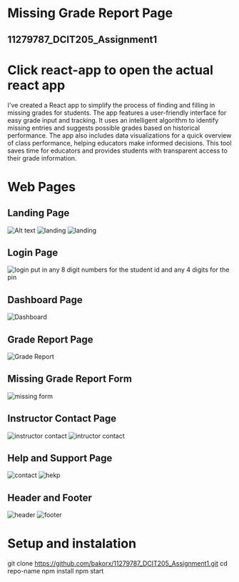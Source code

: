 # Missing Grade Report Page
## 11279787_DCIT205_Assignment1
# Click react-app to open the actual react app
I've created a React app to simplify the process of finding and filling in missing grades for students. The app features a user-friendly interface for easy grade input and tracking. It uses an intelligent algorithm to identify missing entries and suggests possible grades based on historical performance. The app also includes data visualizations for a quick overview of class performance, helping educators make informed decisions. This tool saves time for educators and provides students with transparent access to their grade information.

# Web Pages
## Landing Page
![Alt text](<Page Screenshots/landing1.png>)
![landing](<Page Screenshots/landing2.png>)
![landing](<Page Screenshots/landing 3.png>)

## Login Page
![login](<Page Screenshots/login.png>)
put in any 8 digit numbers for the student id and any 4 digits for the pin

## Dashboard Page
![Dashboard](<Page Screenshots/dashboard.png>)

## Grade Report Page
![Grade Report](<Page Screenshots/Missing Grade Report.png>)

## Missing Grade Report Form
![missing form](<Page Screenshots/missing grade form.png>)

## Instructor Contact Page
![instructor contact](<Page Screenshots/instructor contact.png>)
![intructor contact](<Page Screenshots/instructor contact 2.png>)

## Help and Support Page
![contact ](<Page Screenshots/contact 1.png>)
![hekp](<Page Screenshots/help 1.png>)



## Header and Footer
![header](<Page Screenshots/header.png>)
![footer](<Page Screenshots/footer.png>)

# Setup and instalation
git clone https://github.com/bakorx/11279787_DCIT205_Assignment1.git
cd repo-name
npm install
npm start





